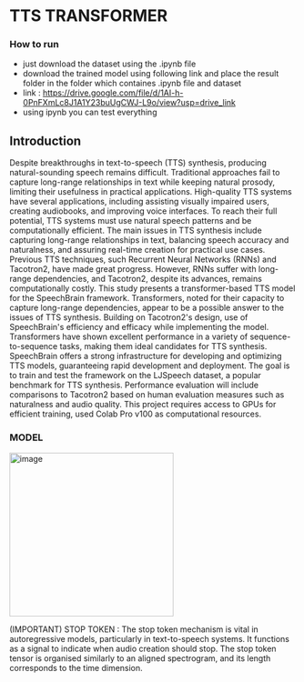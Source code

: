 # TTS TRANSFORMER


### How to run
* just download the dataset using the .ipynb file
* download the trained model using following link and place the result folder in the folder which containes .ipynb file and dataset
* link : https://drive.google.com/file/d/1AI-h-0PnFXmLc8J1A1Y23buUgCWJ-L9o/view?usp=drive_link
* using ipynb you can test everything

  
## Introduction
Despite breakthroughs in text-to-speech (TTS) synthesis, producing natural-sounding speech remains difficult. Traditional approaches fail to capture long-range relationships in text while keeping natural prosody, limiting their usefulness in practical applications. High-quality TTS systems have several applications, including assisting visually impaired users, creating audiobooks, and improving voice interfaces. To reach their full potential, TTS systems must use natural speech patterns and be computationally efficient. The main issues in TTS synthesis include capturing long-range relationships in text, balancing speech accuracy and naturalness, and assuring real-time creation for practical use cases. Previous TTS techniques, such Recurrent Neural Networks (RNNs) and Tacotron2, have made great progress. However, RNNs suffer with long-range dependencies, and Tacotron2, despite its advances, remains computationally costly. This study presents a transformer-based TTS model for the SpeechBrain framework. Transformers, noted for their capacity to capture long-range dependencies, appear to be a possible answer to the issues of TTS synthesis. Building on Tacotron2's design, use of SpeechBrain's efficiency and efficacy while implementing the model. Transformers have shown excellent performance in a variety of sequence-to-sequence tasks, making them ideal candidates for TTS synthesis. SpeechBrain offers a strong infrastructure for developing and optimizing TTS models, guaranteeing rapid development and deployment. The goal is to train and test the framework on the LJSpeech dataset, a popular benchmark for TTS synthesis. Performance evaluation will include comparisons to Tacotron2 based on human evaluation measures such as naturalness and audio quality. This project requires access to GPUs for efficient training, used Colab Pro v100 as computational resources.

### MODEL

<img width="288" alt="image" src="https://github.com/PRIYANG012/TTS_Transformer/assets/45707603/81c56c7a-9981-4829-a805-7c969b11a2ae">


(IMPORTANT) STOP TOKEN : The stop token mechanism is vital in autoregressive models, particularly in text-to-speech systems. It functions as a signal to indicate when audio creation should stop. The stop token tensor is organised similarly to an aligned spectrogram, and its length corresponds to the time dimension.


